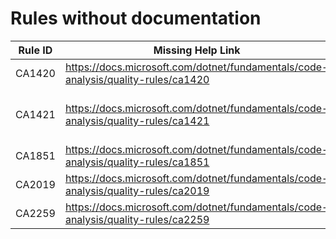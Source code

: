 # Rules without documentation

Rule ID | Missing Help Link | Title |
--------|-------------------|-------|
CA1420 | <https://docs.microsoft.com/dotnet/fundamentals/code-analysis/quality-rules/ca1420> | Property, type, or attribute requires runtime marshalling |
CA1421 | <https://docs.microsoft.com/dotnet/fundamentals/code-analysis/quality-rules/ca1421> | This method uses runtime marshalling even when the 'DisableRuntimeMarshallingAttribute' is applied |
CA1851 | <https://docs.microsoft.com/dotnet/fundamentals/code-analysis/quality-rules/ca1851> | Possible multiple enumerations of 'IEnumerable' collection |
CA2019 | <https://docs.microsoft.com/dotnet/fundamentals/code-analysis/quality-rules/ca2019> | Improper 'ThreadStatic' field initialization |
CA2259 | <https://docs.microsoft.com/dotnet/fundamentals/code-analysis/quality-rules/ca2259> | 'ThreadStatic' only affects static fields |
